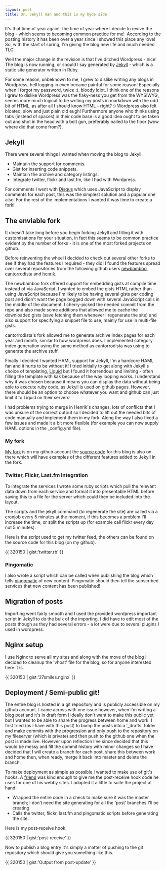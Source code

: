 ```yaml
---
layout: post
title: Dr. Jekyll man and this is my hyde side!
---
```

It's that time of year again! The time of year where I decide to revive the blog - which seems to becoming common practice for me! <img src="http://farm4.static.flickr.com/3349/3423669462_cf844811c6_m.jpg" alt="" class="alignright" title="I remember taking this picture last March! Spring, yeah?" /> According to the posting history it has been over a year since I showed this place any love! So, with the start of spring, I'm giving the blog new life and much needed TLC.

Well the major change in the revision is that I've ditched Wordpress - nice! The blog is now running, or should I say generated by [Jekyll](github.com/mojombo/jekyll) - which is a static site generator written in Ruby.

For some reason, unbeknown to me, I grew to dislike writing any blogs in Wordpress, hell logging in even became painful for some reason! Especially when I forgot my password, twice :(, bloody idiot. I think one of the reasons I grew to dislike Wordpress was the flaky-ness you get from the WYSIWYG, seems more much logical to be writing my posts in markdown with the odd bit of HTML, as after all I should know HTML - right? :) Wordpress also felt bloated, slow and just plain old eugh! Furthermore anyone who thinks using tabs (instead of spaces) in their code base is a good idea ought to be taken out and shot in the head with a bolt gun, preferably nailed to the floor (wow where did that come from?).

## Jekyll

There were several things I wanted when moving the blog to Jekyll.

- Maintain the support for comments.
- Gist for inserting code snippets.
- Maintain the archive and category listings.
- Integrate twitter, flickr and last.fm, like I had with Wordpress.

For comments I went with [Disqus](http://disqus.com) which uses JavaScript to display comments for each post, this was the simplest solution and a popular one also. For the rest of the implementations I wanted it was time to create a fork!

## The enviable fork

It doesn't take long before you begin forking Jekyll and filling it with customisations for your situation, in fact this seems to be common practice evident by the number of forks - it is one of the most forked projects on github.

Before reinventing the wheel I decided to check out several other forks to see if they had the features I required - they did! I found the features spread over several repositories from the following github users [newbamboo](github.com/newbamboo/jekyll), [cantorrodista](http://github.com/cantorrodista/jekyll) and [henrik](github.com/henrik/jekyll).

The newbamboo fork offered support for embedding gists at compile time instead of via JavaScript. I wanted to embed the gists HTML rather than using JavaScript because I'm likely to be having several gists per coding post and didn't want the page bogged down with several JavaScript calls in the middle of the document. I cherry-picked the needed commit from the repo and also made some additions that allowed me to cache the downloaded gists (save fetching them whenever I regenerate the site) and also support for specifying a snippet file to use, mainly for use in multi-file gists.

cantorrodista's fork allowed me to generate archive index pages for each year and month, similar to how wordpress does. I implemented category index generation using the same method as cantorrodista was using to generate the archive stuff.

Finally I decided I wanted HAML support for Jekyll, I'm a hardcore HAML fan and it hurts to be without it! I tried initially to get along with Jekyll's choice of templating, [Liquid](http://www.liquidmarkup.org/) but I found it horrendous and limiting - often filling the template with kak because of the way looping works. I understand why it was chosen because it means you can display the data without being able to execute ruby code, as Jekyll is used on github pages. However, there should be an option to choose whatever you want and github can just limit it to Liquid on their servers!

I had problems trying to merge in Henrik's changes, lots of conflicts that I was unsure of the correct output so I decided to lift out the needed bits of code manually and implement them in my fork. Along the way I also fixed a few issues and made it a bit more flexible (for example you can now supply HAML options in the \_config.yml file).

### My fork

[My fork](http://github.com/RichGuk/jekyll) is on my github account the [source code](http://github.com/RichGuk/27smiles) for this blog is also on there which will have examples of the different features added to Jekyll in the fork.

### Twitter, Flickr, Last.fm integration
To integrate the services I wrote some ruby scripts which pull the relevant data down from each service and format it into presentable HTML before saving this to a file for the server which could then be included into the layout.

The scripts and the jekyll command (to regenerate the site) are called via a cronjob every 5 minutes at the moment, if this becomes a problem I'll increase the time, or split the scripts up (for example call flickr every day not 5 minutes).

Here is the script used to get my twitter feed, the others can be found on the source code for this blog (on my github).

{{ 320150 | gist:'twitter.rb' }}

### Pingomatic

I also wrote a script which can be called when publishing the blog which tells [pingomatic](http://pingomatic.com/) of new content. Pingomatic should then tell the subscribed services that new content has been published!

## Migration of posts

Importing went fairly smooth and I used the provided wordpress important script in Jekyll to do the bulk of the importing, I did have to edit most of the posts though as they had several errors - a lot were due to several plugins I used in wordpress.

## Nginx setup
I use Nginx to serve all my sites and along with the move of the blog I decided to cleanup the 'vhost' file for the blog, so for anyone interested here it is.

{{ 320150 | gist:'27smiles.nginx' }}

## Deployment / Semi-public git!

The entire blog is hosted in a git repository and is publicly accessible on my github account. I came across with one issue however, when I'm writing a blog post and it's in draft form I ideally don't want to make this public yet but I wanted to be able to share the progress between home and work. I first tried (as I have with this post) to bump the posts into a '\_drafts' folder and make commits with the progression and only push to the repository on my fileserver (which is private) and then push to the github one when the post is made live. However upon reflection I've since decided that this would be messy and fill the commit history with minor changes so I have decided that I will create a branch for each post, share this between work and home then, when ready, merge it back into master and delete the branch.

To make deployment as simple as possible I wanted to make use of git's hooks. A [friend](http://github.com/namelessjon) was kind enough to give me the post-receive hook code he uses for one of his webby sites. I adapted it a little to suite the project at hand:

- Wrapped the entire code in a check to make sure it was the master branch; I don't need the site generating for all the 'post' branches I'll be creating.
- Calls the twitter, flickr, last.fm and pingomatic scripts before generating the site.

Here is my post-receive hook.

{{ 320150 | gist:'post-receive' }}

Now to publish a blog entry it's simply a matter of pushing to the git repository which should give you something like this.

{{ 320150 | gist:'Output from post-update' }}

